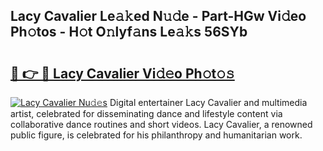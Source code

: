 ## Lacy Cavalier Le𝚊𝚔ed N𝚞𝚍e - Part-HGw Vi𝚍eo Ph𝚘tos - H𝚘t O𝚗lyf𝚊ns Le𝚊𝚔s 56SYb

# <h2><a href="http://hf46cxk.feru.top/?c=Lacy+Cavalier">🔗 👉 🔴 Lacy Cavalier Vi𝚍𝚎o Ph𝚘t𝚘𝚜</a></h2>

[![Lacy Cavalier Nu𝚍𝚎s](https://i.imgur.com/0TWrTi3.gif)](http://hf46cxk.feru.top/?c=Lacy+Cavalier)
Digital entertainer Lacy Cavalier and multimedia artist, celebrated for disseminating dance and lifestyle content via collaborative dance routines and short videos. Lacy Cavalier, a renowned public figure, is celebrated for his philanthropy and humanitarian work. 
